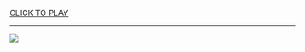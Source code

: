 
<a href="https://premium76.site?title=basketball_games_online_unblocked&ref=13M">CLICK TO PLAY</a></h3>
<hr>

<a href="https://premium76.site?title=basketball_games_online_unblocked&ref=13M"><img src="https://clearcache.store/games.png"></a>


